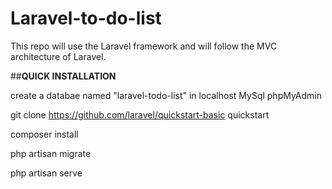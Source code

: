 # Laravel-to-do-list
This repo will use the Laravel framework and will follow the MVC architecture of Laravel.

##**QUICK INSTALLATION**

create a databae named "laravel-todo-list" in localhost MySql phpMyAdmin

git clone https://github.com/laravel/quickstart-basic quickstart

composer install

php artisan migrate

php artisan serve

